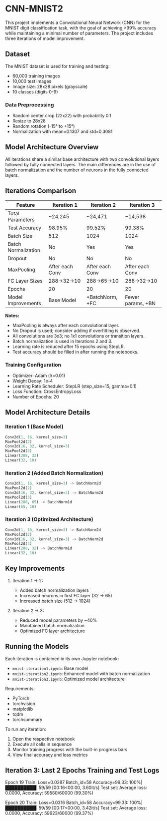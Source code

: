 # CNN-MNIST2

This project implements a Convolutional Neural Network (CNN) for the MNIST digit classification task, with the goal of achieving >99% accuracy while maintaining a minimal number of parameters. The project includes three iterations of model improvement.

## Dataset

The MNIST dataset is used for training and testing:
- 60,000 training images
- 10,000 test images
- Image size: 28x28 pixels (grayscale)
- 10 classes (digits 0-9)

### Data Preprocessing
- Random center crop (22x22) with probability 0.1
- Resize to 28x28
- Random rotation (-15° to +15°)
- Normalization with mean=0.1307 and std=0.3081

## Model Architecture Overview

All iterations share a similar base architecture with two convolutional layers followed by fully connected layers. The main differences are in the use of batch normalization and the number of neurons in the fully connected layers.

## Iterations Comparison

| Feature                | Iteration 1         | Iteration 2         | Iteration 3         |
|------------------------|---------------------|---------------------|---------------------|
| Total Parameters       | ~24,245             | ~24,471             | ~14,538             |
| Test Accuracy          | 98.95%              | 99.52%              | 99.38%   |
| Batch Size             | 512                 | 1024                | 1024                |
| Batch Normalization    | No                  | Yes                 | Yes                 |
| Dropout                | No                  | No                  | No                  |
| MaxPooling             | After each Conv     | After each Conv     | After each Conv     |
| FC Layer Sizes         | 288→32→10           | 288→65→10           | 288→32→10           |
| Epochs                 | 20                  | 20                  | 20                  |
| Model Improvements     | Base Model          | +BatchNorm, +FC     | Fewer params, +BN   |

**Notes:**
- MaxPooling is always after each convolutional layer.
- No Dropout is used; consider adding if overfitting is observed.
- All convolutions are 3x3; no 1x1 convolutions or transition layers.
- Batch normalization is used in Iterations 2 and 3.
- Learning rate is reduced after 15 epochs using StepLR.
- Test accuracy should be filled in after running the notebooks.

### Training Configuration
- Optimizer: Adam (lr=0.01)
- Weight Decay: 1e-4
- Learning Rate Scheduler: StepLR (step_size=15, gamma=0.1)
- Loss Function: CrossEntropyLoss
- Number of Epochs: 20

## Model Architecture Details

### Iteration 1 (Base Model)
```python
Conv2d(1, 16, kernel_size=3)
MaxPool2d(2)
Conv2d(16, 32, kernel_size=3)
MaxPool2d(3)
Linear(288, 32)
Linear(32, 10)
```

### Iteration 2 (Added Batch Normalization)
```python
Conv2d(1, 16, kernel_size=3) -> BatchNorm2d
MaxPool2d(2)
Conv2d(16, 32, kernel_size=3) -> BatchNorm2d
MaxPool2d(3)
Linear(288, 65) -> BatchNorm1d
Linear(65, 10)
```

### Iteration 3 (Optimized Architecture)
```python
Conv2d(1, 16, kernel_size=3) -> BatchNorm2d
MaxPool2d(2)
Conv2d(16, 32, kernel_size=3) -> BatchNorm2d
MaxPool2d(3)
Linear(288, 32) -> BatchNorm1d
Linear(32, 10)
```


## Key Improvements
1. Iteration 1 → 2:
   - Added batch normalization layers
   - Increased neurons in first FC layer (32 → 65)
   - Increased batch size (512 → 1024)

2. Iteration 2 → 3:
   - Reduced model parameters by ~40%
   - Maintained batch normalization
   - Optimized FC layer architecture

## Running the Models

Each iteration is contained in its own Jupyter notebook:
- `mnist-iteration1.ipynb`: Base model
- `mnist-iteration2.ipynb`: Enhanced model with batch normalization
- `mnist-iteration3.ipynb`: Optimized model architecture

Requirements:
- PyTorch
- torchvision
- matplotlib
- tqdm
- torchsummary

To run any iteration:
1. Open the respective notebook
2. Execute all cells in sequence
3. Monitor training progress with the built-in progress bars
4. View final accuracy and loss metrics

## Iteration 3: Last 2 Epochs Training and Test Logs

Epoch 19
Train: Loss=0.0287 Batch_id=58 Accuracy=99.33: 100%|██████████| 59/59 [00:16<00:00,  3.60it/s]
Test set: Average loss: 0.0000, Accuracy: 59580/60000 (99.30%)

Epoch 20
Train: Loss=0.0316 Batch_id=58 Accuracy=99.33: 100%|██████████| 59/59 [00:17<00:00,  3.42it/s]
Test set: Average loss: 0.0000, Accuracy: 59623/60000 (99.37%)
